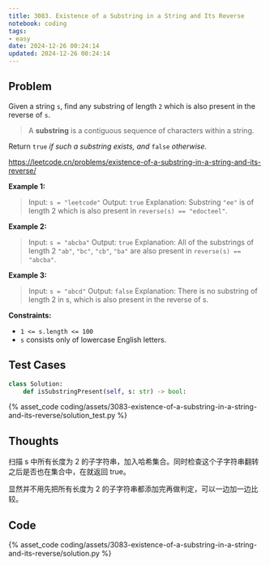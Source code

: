 ```yaml
---
title: 3083. Existence of a Substring in a String and Its Reverse
notebook: coding
tags:
- easy
date: 2024-12-26 00:24:14
updated: 2024-12-26 00:24:14
---
```

## Problem

Given a string `s`, find any substring of length `2` which is also present in the reverse of `s`.

> A **substring** is a contiguous sequence of characters within a string.

Return `true` _if such a substring exists, and_ `false` _otherwise._

<https://leetcode.cn/problems/existence-of-a-substring-in-a-string-and-its-reverse/>

**Example 1:**

> Input: `s = "leetcode"`
> Output: `true`
> Explanation: Substring `"ee"` is of length 2 which is also present in `reverse(s) == "edocteel"`.

**Example 2:**

> Input: `s = "abcba"`
> Output: `true`
> Explanation: All of the substrings of length 2 `"ab"`, `"bc"`, `"cb"`, `"ba"` are also present in `reverse(s) == "abcba"`.

**Example 3:**

> Input: `s = "abcd"`
> Output: `false`
> Explanation: There is no substring of length 2 in s, which is also present in the reverse of s.

**Constraints:**

- `1 <= s.length <= 100`
- `s` consists only of lowercase English letters.

## Test Cases

``` python
class Solution:
    def isSubstringPresent(self, s: str) -> bool:
```

{% asset_code coding/assets/3083-existence-of-a-substring-in-a-string-and-its-reverse/solution_test.py %}

## Thoughts

扫描 s 中所有长度为 2 的子字符串，加入哈希集合。同时检查这个子字符串翻转之后是否也在集合中，在就返回 true。

显然并不用先把所有长度为 2 的子字符串都添加完再做判定，可以一边加一边比较。

## Code

{% asset_code coding/assets/3083-existence-of-a-substring-in-a-string-and-its-reverse/solution.py %}
